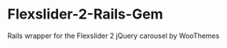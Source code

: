 Flexslider-2-Rails-Gem
======================

Rails wrapper for the Flexslider 2 jQuery carousel by WooThemes